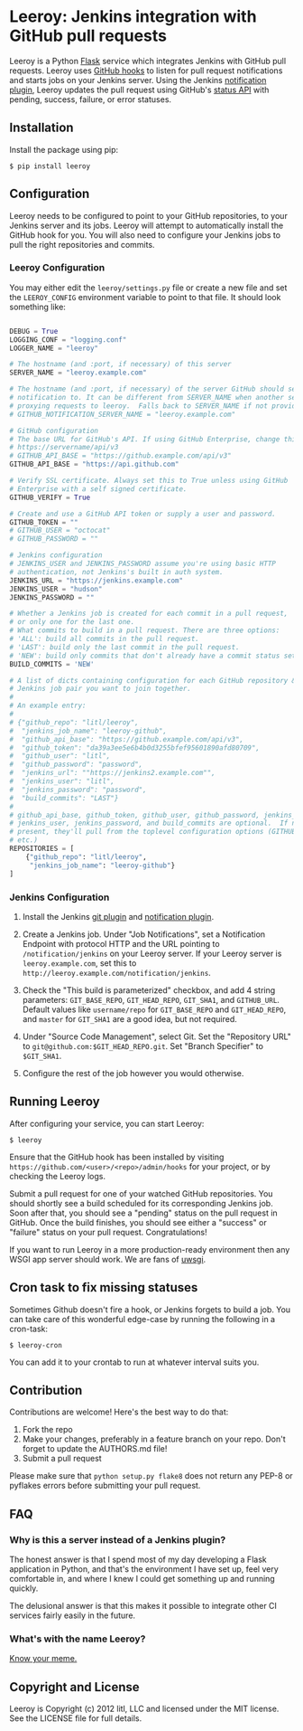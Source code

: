 # Leeroy: Jenkins integration with GitHub pull requests

Leeroy is a Python [Flask](http://flask.pocoo.org) service which
integrates Jenkins with GitHub pull requests.  Leeroy uses [GitHub
hooks](http://developer.github.com/v3/repos/hooks/) to listen for pull
request notifications and starts jobs on your Jenkins server.  Using the
Jenkins [notification plugin][jnp], Leeroy updates the pull request using
GitHub's [status API](http://developer.github.com/v3/repos/statuses/)
with pending, success, failure, or error statuses.

## Installation

Install the package using pip:

    $ pip install leeroy

## Configuration

Leeroy needs to be configured to point to your GitHub repositories,
to your Jenkins server and its jobs.  Leeroy will attempt to automatically
install the GitHub hook for you.  You will also need to configure your
Jenkins jobs to pull the right repositories and commits.

### Leeroy Configuration

You may either edit the `leeroy/settings.py` file or create a new file and
set the `LEEROY_CONFIG` environment variable to point to that file.  It
should look something like:

```python

DEBUG = True
LOGGING_CONF = "logging.conf"
LOGGER_NAME = "leeroy"

# The hostname (and :port, if necessary) of this server
SERVER_NAME = "leeroy.example.com"

# The hostname (and :port, if necessary) of the server GitHub should send
# notification to. It can be different from SERVER_NAME when another server is
# proxying requests to leeroy.  Falls back to SERVER_NAME if not provided.
# GITHUB_NOTIFICATION_SERVER_NAME = "leeroy.example.com"

# GitHub configuration
# The base URL for GitHub's API. If using GitHub Enterprise, change this to
# https://servername/api/v3
# GITHUB_API_BASE = "https://github.example.com/api/v3"
GITHUB_API_BASE = "https://api.github.com"

# Verify SSL certificate. Always set this to True unless using GitHub
# Enterprise with a self signed certificate.
GITHUB_VERIFY = True

# Create and use a GitHub API token or supply a user and password.
GITHUB_TOKEN = ""
# GITHUB_USER = "octocat"
# GITHUB_PASSWORD = ""

# Jenkins configuration
# JENKINS_USER and JENKINS_PASSWORD assume you're using basic HTTP
# authentication, not Jenkins's built in auth system.
JENKINS_URL = "https://jenkins.example.com"
JENKINS_USER = "hudson"
JENKINS_PASSWORD = ""

# Whether a Jenkins job is created for each commit in a pull request,
# or only one for the last one.
# What commits to build in a pull request. There are three options:
# 'ALL': build all commits in the pull request.
# 'LAST': build only the last commit in the pull request.
# 'NEW': build only commits that don't already have a commit status set. (default)
BUILD_COMMITS = 'NEW'

# A list of dicts containing configuration for each GitHub repository &
# Jenkins job pair you want to join together.
#
# An example entry:
#
# {"github_repo": "litl/leeroy",
#  "jenkins_job_name": "leeroy-github",
#  "github_api_base": "https://github.example.com/api/v3",
#  "github_token": "da39a3ee5e6b4b0d3255bfef95601890afd80709",
#  "github_user": "litl",
#  "github_password": "password",
#  "jenkins_url": ""https://jenkins2.example.com"",
#  "jenkins_user": "litl",
#  "jenkins_password": "password",
#  "build_commits": "LAST"}
#
# github_api_base, github_token, github_user, github_password, jenkins_url,
# jenkins_user, jenkins_password, and build_commits are optional.  If not
# present, they'll pull from the toplevel configuration options (GITHUB_USER,
# etc.)
REPOSITORIES = [
    {"github_repo": "litl/leeroy",
     "jenkins_job_name": "leeroy-github"}
]
```

### Jenkins Configuration

1. Install the Jenkins [git plugin][jgp] and [notification plugin][jnp].

2. Create a Jenkins job.  Under "Job Notifications", set a Notification
Endpoint with protocol HTTP and the URL pointing to `/notification/jenkins`
on your Leeroy server.  If your Leeroy server is `leeroy.example.com`, set
this to `http://leeroy.example.com/notification/jenkins`.

3. Check the "This build is parameterized" checkbox, and add 4 string
parameters: `GIT_BASE_REPO`, `GIT_HEAD_REPO`, `GIT_SHA1`, and `GITHUB_URL`.
Default values like `username/repo` for `GIT_BASE_REPO` and `GIT_HEAD_REPO`,
and `master` for `GIT_SHA1` are a good idea, but not required.

4. Under "Source Code Management", select Git.  Set the "Repository URL" to
`git@github.com:$GIT_HEAD_REPO.git`.  Set "Branch Specifier" to `$GIT_SHA1`.

5. Configure the rest of the job however you would otherwise.

[jgp]: https://wiki.jenkins-ci.org/display/JENKINS/Git+Plugin
[jnp]: https://wiki.jenkins-ci.org/display/JENKINS/Notification+Plugin

## Running Leeroy

After configuring your service, you can start Leeroy:

    $ leeroy

Ensure that the GitHub hook has been installed by visiting
`https://github.com/<user>/<repo>/admin/hooks` for your project, or by
checking the Leeroy logs.

Submit a pull request for one of your watched GitHub repositories.  You
should shortly see a build scheduled for its corresponding Jenkins job.
Soon after that, you should see a "pending" status on the pull request
in GitHub.  Once the build finishes, you should see either a "success"
or "failure" status on your pull request.  Congratulations!

If you want to run Leeroy in a more production-ready environment then any
WSGI app server should work.  We are fans of
[uwsgi](http://projects.unbit.it/uwsgi/).

## Cron task to fix missing statuses

Sometimes Github doesn't fire a hook, or Jenkins forgets to build a job.  You
can take care of this wonderful edge-case by running the following in a
cron-task:

    $ leeroy-cron

You can add it to your crontab to run at whatever interval suits you.

## Contribution

Contributions are welcome!  Here's the best way to do that:

1. Fork the repo
2. Make your changes, preferably in a feature branch on your repo.  Don't
forget to update the AUTHORS.md file!
3. Submit a pull request

Please make sure that `python setup.py flake8` does not return any PEP-8 or
pyflakes errors before submitting your pull request.

## FAQ

### Why is this a server instead of a Jenkins plugin?

The honest answer is that I spend most of my day developing a Flask
application in Python, and that's the environment I have set up, feel
very comfortable in, and where I knew I could get something up and
running quickly.

The delusional answer is that this makes it possible to integrate
other CI services fairly easily in the future.

### What's with the name Leeroy?

[Know your meme.](http://knowyourmeme.com/memes/leeroy-jenkins)

## Copyright and License

Leeroy is Copyright (c) 2012 litl, LLC and licensed under the MIT license.
See the LICENSE file for full details.
